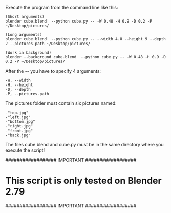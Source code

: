 Execute the program from the command line like this:
	
	(Short arguments)
	blender cube.blend  --python cube.py -- -W 0.48 -H 0.9 -D 0.2 -P ~/Desktop/pictures/

	(Long arguments)
	blender cube.blend  --python cube.py -- --width 4.8 --height 9 --depth 2 --pictures-path ~/Desktop/pictures/

	(Work in background)
	blender --background cube.blend  --python cube.py -- -W 0.48 -H 0.9 -D 0.2 -P ~/Desktop/pictures/

After the -- you have to specify 4 arguments:

	-W, --width
	-H, --height
	-D, --depth
	-P, --pictures-path

The pictures folder must contain six pictures named:

	-"top.jpg"
	-"left.jpg"
	-"bottom.jpg"
	-"right.jpg"
	-"front.jpg"
	-"back.jpg"

The files cube.blend and cube.py must be in the same directory where you execute the script!

################## IMPORTANT ##################
# This script is only tested on Blender 2.79  #
################## IMPORTANT ##################
